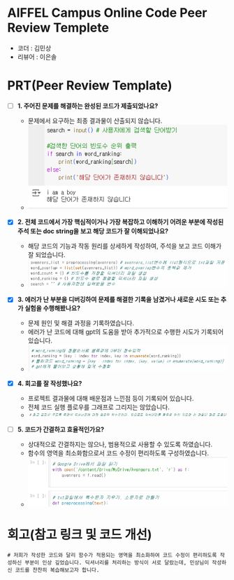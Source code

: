 # AIFFEL Campus Online Code Peer Review Templete
- 코더 : 김민상
- 리뷰어 : 이은솔


# PRT(Peer Review Template)
- [ ]  **1. 주어진 문제를 해결하는 완성된 코드가 제출되었나요?**
    - 문제에서 요구하는 최종 결과물이 산출되지 않습니다.
    - ![PRT1](./241205-PRT1.png) 
    
- [x]  **2. 전체 코드에서 가장 핵심적이거나 가장 복잡하고 이해하기 어려운 부분에 작성된 
주석 또는 doc string을 보고 해당 코드가 잘 이해되었나요?**
    - 해당 코드의 기능과 작동 원리를 상세하게 작성하여, 주석을 보고 코드 이해가 잘 되었습니다.
    - ![PRT2](./241205-PRT2.png) 
        
- [x]  **3. 에러가 난 부분을 디버깅하여 문제를 해결한 기록을 남겼거나
새로운 시도 또는 추가 실험을 수행해봤나요?**
    - 문제 원인 및 해결 과정을 기록하였습니다. 
    - 에러가 난 코드에 대해 gpt의 도움을 받아 추가적으로 수행한 시도가 기록되어 있습니다.
    - ![PRT3](./241205-PRT3.png) 
        
- [x]  **4. 회고를 잘 작성했나요?**
    - 프로젝트 결과물에 대해 배운점과 느낀점 등이 기록되어 있습니다.
    - 전체 코드 실행 플로우를 그래프로 그리지는 않았습니다.
    - ![PRT4](./241205-PRT4.png) 
        
- [ ]  **5. 코드가 간결하고 효율적인가요?**
    - 상대적으로 간결하지는 않으나, 범용적으로 사용할 수 있도록 하였습니다.
    - 함수의 영역을 최소화함으로서 코드 수정이 편리하도록 구성하였습니다.
    - ![PRT5](./241205-PRT5.png) 


# 회고(참고 링크 및 코드 개선)
```
# 저희가 작성한 코드와 달리 함수가 적용되는 영역을 최소화하여 코드 수정이 편리하도록 작성하신 부분이 인상 깊었습니다. 딕셔너리를 처리하는 방식이 서로 달랐는데, 민상님이 작성하신 코드를 찬찬히 복습해보고자 합니다.

```
